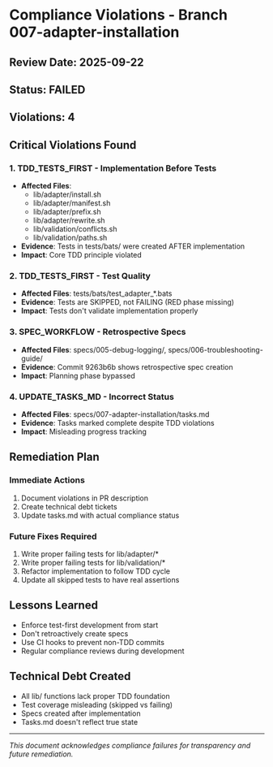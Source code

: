 # Compliance Violations - Branch 007-adapter-installation

## Review Date: 2025-09-22
## Status: FAILED
## Violations: 4

## Critical Violations Found

### 1. TDD_TESTS_FIRST - Implementation Before Tests
- **Affected Files**:
  - lib/adapter/install.sh
  - lib/adapter/manifest.sh
  - lib/adapter/prefix.sh
  - lib/adapter/rewrite.sh
  - lib/validation/conflicts.sh
  - lib/validation/paths.sh
- **Evidence**: Tests in tests/bats/ were created AFTER implementation
- **Impact**: Core TDD principle violated

### 2. TDD_TESTS_FIRST - Test Quality
- **Affected Files**: tests/bats/test_adapter_*.bats
- **Evidence**: Tests are SKIPPED, not FAILING (RED phase missing)
- **Impact**: Tests don't validate implementation properly

### 3. SPEC_WORKFLOW - Retrospective Specs
- **Affected Files**: specs/005-debug-logging/, specs/006-troubleshooting-guide/
- **Evidence**: Commit 9263b6b shows retrospective spec creation
- **Impact**: Planning phase bypassed

### 4. UPDATE_TASKS_MD - Incorrect Status
- **Affected Files**: specs/007-adapter-installation/tasks.md
- **Evidence**: Tasks marked complete despite TDD violations
- **Impact**: Misleading progress tracking

## Remediation Plan

### Immediate Actions
1. Document violations in PR description
2. Create technical debt tickets
3. Update tasks.md with actual compliance status

### Future Fixes Required
1. Write proper failing tests for lib/adapter/*
2. Write proper failing tests for lib/validation/*
3. Refactor implementation to follow TDD cycle
4. Update all skipped tests to have real assertions

## Lessons Learned
- Enforce test-first development from start
- Don't retroactively create specs
- Use CI hooks to prevent non-TDD commits
- Regular compliance reviews during development

## Technical Debt Created
- All lib/ functions lack proper TDD foundation
- Test coverage misleading (skipped vs failing)
- Specs created after implementation
- Tasks.md doesn't reflect true state

---
*This document acknowledges compliance failures for transparency and future remediation.*